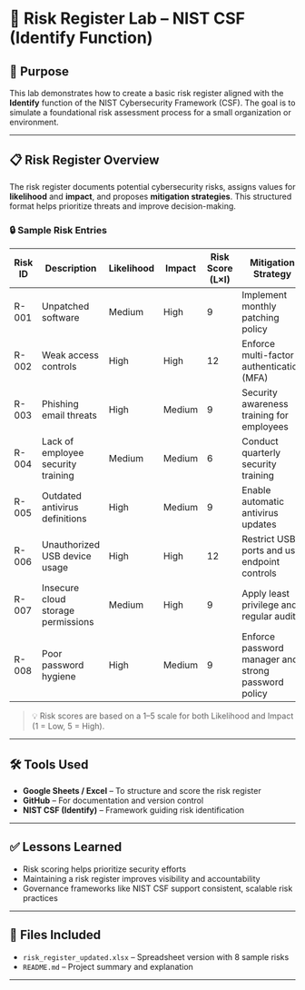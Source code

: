 # 🧾 Risk Register Lab – NIST CSF (Identify Function)

## 📌 Purpose

This lab demonstrates how to create a basic risk register aligned with the **Identify** function of the NIST Cybersecurity Framework (CSF). The goal is to simulate a foundational risk assessment process for a small organization or environment.

---

## 📋 Risk Register Overview

The risk register documents potential cybersecurity risks, assigns values for **likelihood** and **impact**, and proposes **mitigation strategies**. This structured format helps prioritize threats and improve decision-making.

### 🔒 Sample Risk Entries

| Risk ID | Description                    | Likelihood | Impact | Risk Score (L×I) | Mitigation Strategy                              |
|---------|--------------------------------|------------|--------|------------------|--------------------------------------------------|
| R-001   | Unpatched software             | Medium     | High   | 9                | Implement monthly patching policy               |
| R-002   | Weak access controls           | High       | High   | 12               | Enforce multi-factor authentication (MFA)       |
| R-003   | Phishing email threats         | High       | Medium | 9                | Security awareness training for employees       |
| R-004   | Lack of employee security training | Medium | Medium | 6                | Conduct quarterly security training              |
| R-005   | Outdated antivirus definitions | High       | Medium | 9                | Enable automatic antivirus updates               |
| R-006   | Unauthorized USB device usage  | High       | High   | 12               | Restrict USB ports and use endpoint controls     |
| R-007   | Insecure cloud storage permissions | Medium | High   | 9                | Apply least privilege and regular audits         |
| R-008   | Poor password hygiene          | High       | Medium | 9                | Enforce password manager and strong password policy |

> 💡 Risk scores are based on a 1–5 scale for both Likelihood and Impact (1 = Low, 5 = High).

---

## 🛠️ Tools Used

- **Google Sheets / Excel** – To structure and score the risk register
- **GitHub** – For documentation and version control
- **NIST CSF (Identify)** – Framework guiding risk identification

---

## ✅ Lessons Learned

- Risk scoring helps prioritize security efforts
- Maintaining a risk register improves visibility and accountability
- Governance frameworks like NIST CSF support consistent, scalable risk practices

---

## 📂 Files Included

- `risk_register_updated.xlsx` – Spreadsheet version with 8 sample risks
- `README.md` – Project summary and explanation

---


